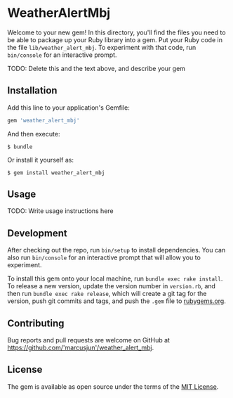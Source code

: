 # WeatherAlertMbj

Welcome to your new gem! In this directory, you'll find the files you need to be able to package up your Ruby library into a gem. Put your Ruby code in the file `lib/weather_alert_mbj`. To experiment with that code, run `bin/console` for an interactive prompt.

TODO: Delete this and the text above, and describe your gem

## Installation

Add this line to your application's Gemfile:

```ruby
gem 'weather_alert_mbj'
```

And then execute:

    $ bundle

Or install it yourself as:

    $ gem install weather_alert_mbj

## Usage

TODO: Write usage instructions here

## Development

After checking out the repo, run `bin/setup` to install dependencies. You can also run `bin/console` for an interactive prompt that will allow you to experiment.

To install this gem onto your local machine, run `bundle exec rake install`. To release a new version, update the version number in `version.rb`, and then run `bundle exec rake release`, which will create a git tag for the version, push git commits and tags, and push the `.gem` file to [rubygems.org](https://rubygems.org).

## Contributing

Bug reports and pull requests are welcome on GitHub at https://github.com/'marcusjun'/weather_alert_mbj.

## License

The gem is available as open source under the terms of the [MIT License](https://opensource.org/licenses/MIT).
